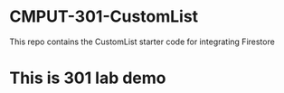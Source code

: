 # CMPUT-301-CustomList
This repo contains the CustomList starter code for integrating Firestore
# This is 301 lab demo
